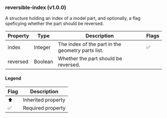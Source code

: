 ### reversible-index (v1.0.0)
A structure holding an index of a model part, and optionally, a flag speficying whether the part should be reversed.

| Property | Type | Description | Flags |
|---|---|---|---|
| index | Integer | The index of the part in the geometry parts list. | ✅ |
| reversed | Boolean | Whether the part should be reversed. |  |


#### Legend

| Flag | Description |
| --- | --- |
| ⬆️ | Inherited property |
| ✅ | Required property |

